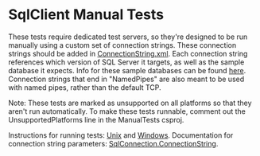 # SqlClient Manual Tests

These tests require dedicated test servers, so they're designed to be run manually using a custom set of connection strings. These connection strings should be added in [ConnectionString.xml](https://github.com/dotnet/corefx/blob/master/src/System.Data.SqlClient/tests/ManualTests/DataCommon/ConnectionString.xml). Each connection string references which version of SQL Server it targets, as well as the sample database it expects. Info for these sample databases can be found [here](https://msdn.microsoft.com/en-us/library/8b6y4c7s.aspx). Connection strings that end in "NamedPipes" are also meant to be used with named pipes, rather than the default TCP.

Note: These tests are marked as unsupported on all platforms so that they aren't run automatically. To make these tests runnable, comment out the UnsupportedPlatforms line in the ManualTests csproj.

Instructions for running tests: [Unix](https://github.com/dotnet/corefx/blob/master/Documentation/building/cross-platform-testing.md) and [Windows](https://github.com/dotnet/corefx/blob/master/Documentation/building/windows-instructions.md).
Documentation for connection string parameters: [SqlConnection.ConnectionString](https://msdn.microsoft.com/en-us/library/system.data.sqlclient.sqlconnection.connectionstring.aspx).
